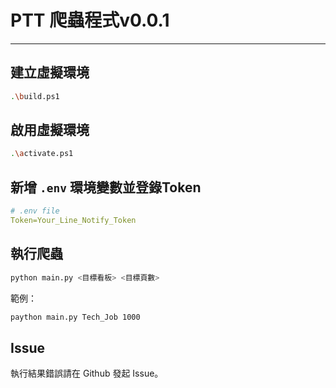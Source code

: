 # PTT 爬蟲程式v0.0.1
---

## 建立虛擬環境
```bash
.\build.ps1
```

## 啟用虛擬環境
```bash
.\activate.ps1
```

## 新增 `.env` 環境變數並登錄Token
```yaml
# .env file
Token=Your_Line_Notify_Token
```

## 執行爬蟲
```bash
python main.py <目標看板> <目標頁數>
```
範例：
```bash
paython main.py Tech_Job 1000
```

## Issue
執行結果錯誤請在 Github 發起 Issue。
